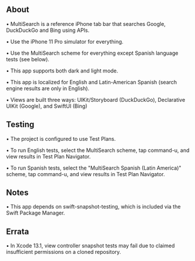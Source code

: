 
## About

• MultiSearch is a reference iPhone tab bar that searches Google, DuckDuckGo and Bing using APIs.

• Use the iPhone 11 Pro simulator for everything.

• Use the MultiSearch scheme for everything except Spanish language tests (see below).

• This app supports both dark and light mode.

• This app is localized for English and Latin-American Spanish (search engine results are only in English).

• Views are built three ways: UIKit/Storyboard (DuckDuckGo), Declarative UIKit (Google), and SwiftUI (Bing)

## Testing

• The project is configured to use Test Plans.

• To run English tests, select the MultiSearch scheme, tap command-u, and view results in Test Plan Navigator.

• To run Spanish tests, select the "MultiSearch Spanish (Latin America)" scheme, tap command-u, and view results in Test Plan Navigator.

## Notes

• This app depends on swift-snapshot-testing, which is included via the Swift Package Manager.

## Errata

• In Xcode 13.1, view controller snapshot tests may fail due to claimed insufficient permissions on a cloned repository.
